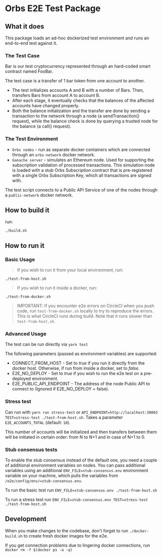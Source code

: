 # Orbs E2E Test Package

## What it does

This package loads an ad-hoc dockerized test environment and runs an end-to-end test against it.

### The Test Case

Bar is our test cryptocurrency represented through an hard-coded smart contract named FooBar.

The test case is a transfer of 1 bar token from one account to another.

* The test initializes accounts A and B with a number of Bars. Then, transfers Bars from account A to account B.
* After each stage, it eventually checks that the balances of the affected accounts have changed properly.
* Both the balance initialization and the transfer are done by sending a transaction to the network through a node (a sendTransaction() request), while the balance check is done by querying a trusted node for the balance (a call() request).

### The Test Environment

* `Orbs nodes` - run as separate docker containers which are connected through an `orbs-network` docker network.
* `Ganache server` - simulates an Ethereum node. Used for supporting the subscription validation of processed transactions. This simulation node is loaded with a stub Orbs Subscription contract that is pre-registered with a single Orbs Subscription Key, which all transactions are signed with.

The test script connects to a Public API Service of one of the nodes through a `public-network` docker network.

## How to build it

run:

`./build.sh`

## How to run it

### Basic Usage

> If you wish to run it from your local environment, run:

`./test-from-host.sh`

> If you wish to run it inside a docker, run:

`./test-from-docker.sh`
> IMPORTANT: If you encounter e2e errors on CircleCI when you push code, run `test-from-docker.sh` locally to try to reproduce the errors. This is what CircleCI runs during build.
Note that it runs slower than `test-from-host.sh`.


### Advanced Usage

The test can be run directly via `yarn test`

The following parameters (passed as environment variables) are supported:
- CONNECT_FROM_HOST - Set to *true* if you run it directly from the docker host. Otherwise, if run from inside a docker, set to *false*.
- E2E_NO_DEPLOY - Set to *true* if you wish to run the e2e test on a pre-deployed environment.
- E2E_PUBLIC_API_ENDPOINT - The address of the node Public API to connect to (Ignored if E2E_NO_DEPLOY = false).

### Stress test

Can run with `yarn run stress-test` or `API_ENDPOINT=http://localhost:30003 TEST=stress-test ./test-from-host.sh`. Takes a parameter `E2E_ACCOUNTS_TOTAL` (default: `10`).

This number of accounts will be initialized and then transfers between them will be initiated in certain order: from N to N+1 and in case of N+1 to 0.

### Stub consensus tests

To enable the stub consensus instead of the default one, you need a couple of additional environment variables on nodes. You can pass additional variables using an additional `ENV_FILE=stub-consensus.env` environment variable on your machine, which pulls the variables from `/e2e/config/env/=stub-consensus.env`.

To run the basic test run `ENV_FILE=stub-consensus.env ./test-from-host.sh`

To run a stress test run `ENV_FILE=stub-consensus.env TEST=stress-test ./test-from-host.sh`

## Development

When you make changes to the codebase, don't forget to run `./docker-build.sh` to create fresh docker images for the e2e.

If you get connection problems due to lingering docker connections, run `docker rm -f $(docker ps -a -q)`
